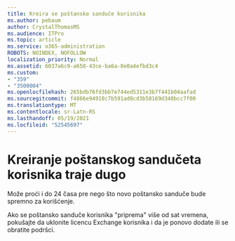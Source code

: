 ```yaml
---
title: Kreira se poštansko sanduče korisnika
ms.author: pebaum
author: CrystalThomasMS
ms.audience: ITPro
ms.topic: article
ms.service: o365-administration
ROBOTS: NOINDEX, NOFOLLOW
localization_priority: Normal
ms.assetid: 6037a6c9-a658-43ce-ba6a-8e0a4efbd3c4
ms.custom:
- "359"
- "3500004"
ms.openlocfilehash: 265bdb76fd3bb7e744ed5311e3b7f441b04aafad
ms.sourcegitcommit: f4866e94918c7b591ad0cd3b58169d340bcc7f00
ms.translationtype: MT
ms.contentlocale: sr-Latn-RS
ms.lasthandoff: 05/19/2021
ms.locfileid: "52545697"
---
```

# <a name="user-mailbox-creation-is-taking-a-long-time"></a>Kreiranje poštanskog sandučeta korisnika traje dugo

Može proći i do 24 časa pre nego što novo poštansko sanduče bude spremno za korišćenje.
  
Ako se poštansko sanduče korisnika "priprema" više od sat vremena, pokušajte da uklonite licencu Exchange korisnika i da [](https://go.microsoft.com/fwlink/p/?linkid=518322)je ponovo dodate ili se obratite podršci.
